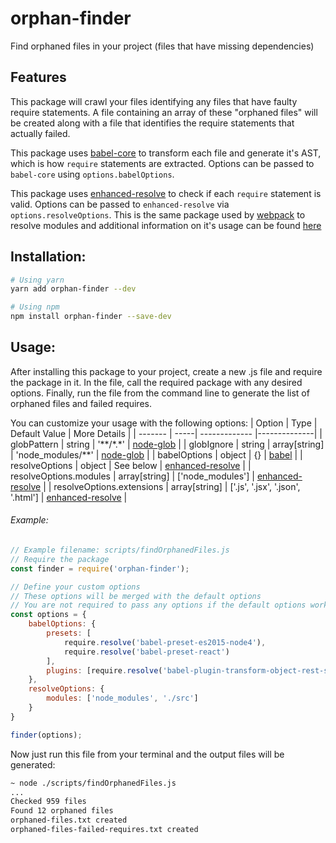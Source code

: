 # orphan-finder
Find orphaned files in your project (files that have missing dependencies)

## Features
This package will crawl your files identifying any files that have faulty require statements.
A file containing an array of these "orphaned files" will be created along with a file that identifies the require statements that actually failed.

This package uses [babel-core](https://github.com/babel/babel/tree/7.0/packages/babel-core) to transform each file and generate it's AST, which is how `require` statements are extracted. Options can be passed to `babel-core` using `options.babelOptions`.

This package uses [enhanced-resolve](https://github.com/webpack/enhanced-resolve) to check if each `require` statement is valid. Options can be passed to `enhanced-resolve` via `options.resolveOptions`. This is the same package used by [webpack](https://webpack.js.org/) to resolve modules and additional information on it's usage can be found [here](https://webpack.js.org/configuration/resolve/)

## Installation:
```sh
# Using yarn
yarn add orphan-finder --dev

# Using npm
npm install orphan-finder --save-dev
```

## Usage:
After installing this package to your project, create a new .js file and require the package in it. In the file, call the required package with any desired options. Finally, run the file from the command line to generate the list of orphaned files and failed requires.

You can customize your usage with the following options:
| Option  | Type | Default Value | More Details |
| ------- | -----| ------------- |--------------|
| globPattern | string | '*\*\/\*.\*'  | [node-glob](https://github.com/isaacs/node-glob#glob-primer) |
| globIgnore | string \| array[string] | 'node_modules\/**' | [node-glob](https://github.com/isaacs/node-glob#glob-primer) |
| babelOptions | object | {} | [babel](https://babeljs.io/docs/core-packages/#options) |
| resolveOptions | object | See below | [enhanced-resolve](https://github.com/webpack/enhanced-resolve#resolver-options) |
| resolveOptions.modules | array[string] | ['node_modules'] | [enhanced-resolve](https://github.com/webpack/enhanced-resolve#resolver-options) |
| resolveOptions.extensions | array[string] | ['.js', '.jsx', '.json', '.html'] | [enhanced-resolve](https://github.com/webpack/enhanced-resolve#resolver-options) |

###### Example:
```js
// Example filename: scripts/findOrphanedFiles.js
// Require the package
const finder = require('orphan-finder');

// Define your custom options
// These options will be merged with the default options
// You are not required to pass any options if the default options work for you
const options = {
    babelOptions: {
        presets: [
            require.resolve('babel-preset-es2015-node4'),
            require.resolve('babel-preset-react')
        ],
        plugins: [require.resolve('babel-plugin-transform-object-rest-spread')]
    },
    resolveOptions: {
        modules: ['node_modules', './src']
    }
}

finder(options);
```

Now just run this file from your terminal and the output files will be generated:
```bash
~ node ./scripts/findOrphanedFiles.js
...
Checked 959 files
Found 12 orphaned files
orphaned-files.txt created
orphaned-files-failed-requires.txt created
```

